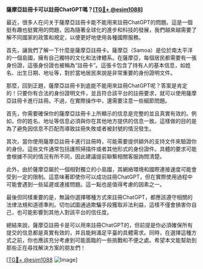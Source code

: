**薩摩亞註冊卡可以註冊ChatGPT嗎？[[TG💪+ @esim1088](https://t.me/s/esim1088)]**

最近，很多人在问关于薩摩亞註冊卡能不能用來註冊ChatGPT的問題。這是一個挺有趣也挺實用的問題，因為隨著全球化的進步和科技的發展，我們越來越需要了解不同國家的政策和規定，以便更好地使用各種國際服務。

首先，讓我們了解一下什麼是薩摩亞註冊卡。薩摩亞（Samoa）是位於南太平洋的一個島國，擁有自己獨特的文化和法律體系。在薩摩亞，每個居民都需要有一張身份證，這張身份證也被稱為“註冊卡”。這張卡包含了持有人的基本信息，如姓名、出生日期、地址等，對於當地居民來說是非常重要的身份證明文件。

那麼，回到正題，薩摩亞註冊卡到底能不能用來註冊ChatGPT呢？答案是肯定的！只要你有合法的身份證明文件，並且符合該平台的註冊要求，就可以使用薩摩亞註冊卡進行註冊。不過，在實際操作中，還需要注意一些細節問題。

首先，你需要確保你的薩摩亞註冊卡上所顯示的信息是完整的並且真實有效的。例如，你的姓名、地址等信息必須與你在其他地方提供的信息一致。這樣做的目的是為了避免因信息不匹配而導致註冊失敗或者被封號的情況發生。

其次，當你使用薩摩亞註冊卡進行註冊時，可能需要提供額外的支持文件來驗證你的身份。這些文件通常包括護照掃描件或者其他形式的身份證件。具體的要求可能會根據不同的情況有所不同，因此建議提前聯繫相關客服詢問清楚。

此外，由於薩摩亞屬於一個相對獨立的小島國，其網絡環境和國際連接速度可能會受到一定的限制。這意味著即使你可以成功註冊ChatGPT，但在實際使用過程中可能會遇到一些延遲或連接問題。這一點也是值得考慮的因素之一。

最後但同樣重要的是，無論你選擇哪種方式來註冊ChatGPT，都應該遵守相關的法律法規和道德準則。切勿試圖通過欺騙手段獲取非法利益，這樣不僅會損害你自己，也可能影響到其他人對該平台的信任度。

總結來說，薩摩亞註冊卡是可以用來註冊ChatGPT的，但前提是你必須確保所有提交的信息都是真實有效的，并且能夠滿足平臺的具體需求。同時，在選擇這種方式之前，你也應該充分考慮到可能面臨的一些挑戰和不便之處。希望本文能幫助到那些正在尋找解決方案的朋友們！

[[TG💪+ @esim1088](https://t.me/s/esim1088) ![Image](https://i.postimg.cc/4NQfJmqS/Snipaste-2025-05-13-00-14-12.png)]